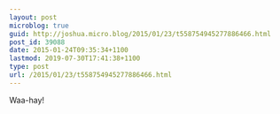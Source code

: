 ```yaml
---
layout: post
microblog: true
guid: http://joshua.micro.blog/2015/01/23/t558754945277886466.html
post_id: 39088
date: 2015-01-24T09:35:34+1100
lastmod: 2019-07-30T17:41:38+1100
type: post
url: /2015/01/23/t558754945277886466.html
---
```

Waa-hay!
